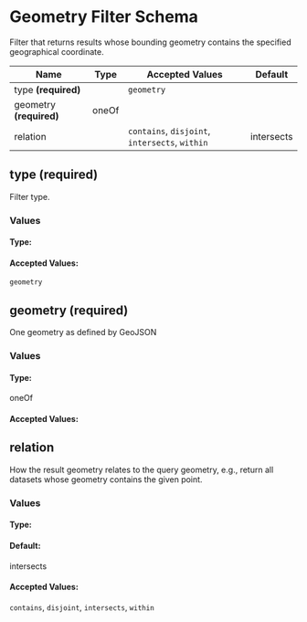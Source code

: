 

# Geometry Filter Schema

Filter that returns results whose bounding geometry contains the specified geographical coordinate.


| Name | Type | Accepted Values | Default |
|------|------|--------|---------|
| type **(required)**| | `geometry`|  |
| geometry **(required)**| oneOf| |  |
| relation| | `contains`, `disjoint`, `intersects`, `within`| intersects |


## type **(required)**

Filter type.

### Values

#### Type:


#### Accepted Values:
`geometry`

## geometry **(required)**

One geometry as defined by GeoJSON

### Values

#### Type:
oneOf

#### Accepted Values:


## relation

How the result geometry relates to the query geometry, e.g., return all datasets whose geometry contains the given point.

### Values

#### Type:

#### Default:
intersects

#### Accepted Values:
`contains`, `disjoint`, `intersects`, `within`


